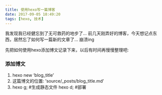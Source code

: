 ```yaml
---
title: 使用hexo写一篇博客
date: 2017-09-05 18:49:20
tags: [hexo, 技术]
---
```


我发现我已经健忘到了无可救药的地步了...
前几天刚弄好的博客，今天想记点东西，居然忘了如何写一篇新的文章了...  崩溃ing

先把如何使用hexo添加博文记录下来，以后有时间再慢慢整理吧:

<!--more-->

### 添加博文
1. hexo new ‘blog_title’
2. 这篇博文的位置: ’source/_posts/blog_title.md’
3. hexo g; \#生成静态文件
   hexo d; \#部署
